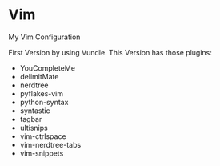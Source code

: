 Vim
===

My Vim Configuration

First Version by using Vundle.
This Version has those plugins:
- YouCompleteMe
- delimitMate
- nerdtree
- pyflakes-vim
- python-syntax
- syntastic
- tagbar
- ultisnips
- vim-ctrlspace
- vim-nerdtree-tabs
- vim-snippets
